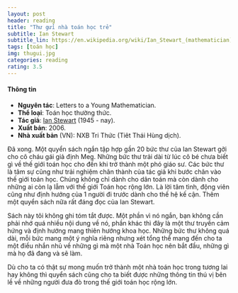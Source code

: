 ```yaml
---
layout: post
header: reading
title: "Thư gửi nhà toán học trẻ"
subtitle: Ian Stewart
subtitle_lin: https://en.wikipedia.org/wiki/Ian_Stewart_(mathematician)
tags: [toán học]
img: thugui.jpg
categories: reading
rating: 3.5
---
```


<h4 class="post-more">Thông tin</h4>

- **Nguyên tác**: Letters to a Young Mathematician.
- **Thể loại**: Toán học thường thức.
- **Tác giả**: [Ian Stewart](https://en.wikipedia.org/wiki/Ian_Stewart_(mathematician)) (1945 - nay).
- **Xuất bản**: 2006.
- **Nhà xuất bản** (VN): NXB Tri Thức (Tiêt Thái Hùng dịch).

Đã xong. Một quyển sách ngắn tập hợp gần 20 bức thư của Ian Stewart gởi cho cô cháu gái giả định Meg. Những bức thư trải dài từ lúc cô bé chưa biết gì về thế giới toán học cho đến khi trở thành một phó giáo sư. Các bức thư là tâm sự cũng như trải nghiệm chân thành của tác giả khi bước chân vào thế giới toán học. Chúng không chỉ dành cho dân toán mà còn dành cho những ai còn lạ lẫm với thế giới Toán học rộng lớn. Là lời tâm tình, động viên cũng như định hướng của 1 người đi trước dành cho thế hệ kế cận. Thêm một quyển sách nữa rất đáng đọc của Ian Stewart.

Sách này tôi không ghi tóm tắt được. Một phần vì nó ngắn, bạn không cần phải nhớ quá nhiều nội dung về nó, phần khác thì đây là một thư truyền cảm hứng và định hướng mang thiên hướng khoa học. Những bức thư không quá dài, mỗi bức mang một ý nghĩa riêng nhưng xét tổng thể mang đến cho ta một điều nhắn nhủ về những gì mà một nhà Toán học nên bắt đầu, những gì mà họ đã đang và sẽ làm.

Dù cho ta có thật sự mong muốn trở thành một nhà toán học trong tương lai hay không thì quyển sách cũng cho ta biết được những thông tin thú vị bên lề về những người đưa đò trong thế giới toán học rộng lớn.